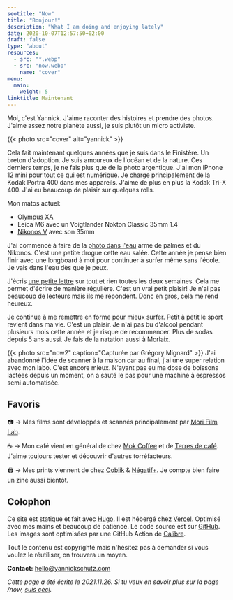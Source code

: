 ```yaml
---
seotitle: "Now"
title: "Bonjour!"
description: "What I am doing and enjoying lately"
date: 2020-10-07T12:57:50+02:00
draft: false
type: "about"
resources:
  - src: "*.webp"
  - src: "now.webp"
    name: "cover"
menu:
  main:
    weight: 5
linktitle: Maintenant
---
```


Moi, c'est Yannick.
J'aime raconter des histoires et prendre des photos.
J'aime assez notre planète aussi, je suis plutôt un micro activiste.

{{< photo src="cover" alt="yannick" >}}


Cela fait maintenant quelques années que je suis dans le Finistère. Un breton d'adoption.
Je suis amoureux de l'océan et de la nature. Ces derniers temps, je ne fais plus que de la photo argentique. J'ai mon iPhone 12 mini pour tout ce qui est numérique. Je charge principalement de la Kodak Portra 400 dans mes appareils. J'aime de plus en plus la Kodak Tri-X 400. J'ai eu beaucoup de plaisir sur quelques rolls.

Mon matos actuel:
- [Olympus XA](/olympus-xa)
- Leica M6 avec un Voigtlander Nokton Classic 35mm 1.4
- [Nikonos V](/nikonos-v) avec son 35mm

J'ai commencé à faire de la [photo dans l'eau](/nikonos-glaz) armé de palmes et du Nikonos. C'est une petite drogue cette eau salée. Cette année je pense bien finir avec une longboard à moi pour continuer à surfer même sans l'école. Je vais dans l'eau dès que je peux.

J'écris [une petite lettre](/bonjour) sur tout et rien toutes les deux semaines. Cela me permet d'écrire de manière régulière. C'est un vrai petit plaisir! Je n'ai pas beaucoup de lecteurs mais ils me répondent. Donc en gros, cela me rend heureux.

Je continue à me remettre en forme pour mieux surfer. Petit à petit le sport revient dans ma vie. C'est un plaisir. Je n'ai pas bu d'alcool pendant plusieurs mois cette année et je risque de recommencer. Plus de sodas depuis 5 ans aussi. Je fais de la natation aussi à Morlaix.

{{< photo src="now2" caption="Capturée par Grégory Mignard" >}}
J'ai abandonné l'idée de scanner à la maison car au final, j'ai une super relation avec mon labo. C'est encore mieux.
N'ayant pas eu ma dose de boissons lactées depuis un moment, on a sauté le pas pour une machine à espressos semi automatisée.

## Favoris

📷 → Mes films sont développés et scannés principalement par [Mori Film Lab](https://morifilmlab.com).

<span class="font-sans">☕️</span> → Mon café vient en général de chez [Mok Coffee](https://mokcoffee.be) et de [Terres de café](https://terresdecafe.com). J'aime toujours tester et découvrir d'autres torréfacteurs.

🖨 → Mes prints viennent de chez [Ooblik](https://ooblik.com) & [Négatif+](https://negatifplus.com). Je compte bien faire un zine aussi bientôt.

## Colophon

Ce site est statique et fait avec [Hugo](https://gohugo.io). Il est hébergé chez [Vercel](https://vercel.co). Optimisé avec mes mains et beaucoup de patience. Le code source est sur [GitHub](https://github.com/ys/bonjour). Les images sont optimisées par une GitHub Action de [Calibre](https://calibreapp.com/blog/compress-images-in-prs).

Tout le contenu est copyrighté mais n'hésitez pas à demander si vous voulez le réutiliser, on trouvera un moyen.

**Contact:** [hello@yannickschutz.com](mailto://hello@yannickschutz.com)

*Cette page a été écrite le 2021.11.26. Si tu veux en savoir plus sur la page /now, [suis ceci](https://nownownow.com/about).*
